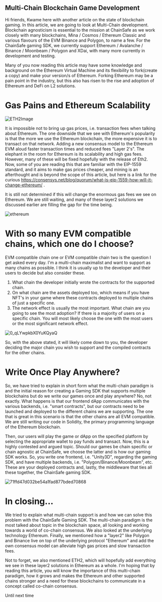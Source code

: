 ## Multi-Chain Blockchain Game Development 

Hi friends, Kwame here with another article on the state of blockchain gaming. In this article, we are going to look at Multi-Chain development. Blockchain agnosticism is essential to the mission at ChainSafe as we work closely with many blockchains, Mina / Cosmos / Ethereum Classic and various flavours of the EVM Binance and Polygon, to name a few. For the ChainSafe gaming SDK, we currently support Ethereum / Avalanche / Binance / Moonbeam / Polygon and XDai, with many more currently in development and testing. 

Many of you now reading this article may have some knowledge and background on the Ethereum Virtual Machine and its flexibility to fork(create a copy) and make your version/s of Ethereum. Forking Ethereum may be a pain point in the industry, but this also has risen to the rise and adoption of Ethereum and DeFi on L2 solutions.


# Gas Pains and Ethereum Scalability 

![ETH2Image](https://user-images.githubusercontent.com/681817/136958295-0787443c-8277-46b0-86bc-d4f6e346a3ce.jpg)

It is impossible not to bring up gas prices, i.e. transaction fees when talking about Ethereum. The one downside that we see with Ethereum's popularity is that the more we use the Ethereum blockchain, the more expensive it is to transact on that network. Adding a new consensus model to the Ethereum EVM aloud faster transaction times and reduced fees "Layer 2's". The elephant in the room for Ethereum is its scalability and high gas fees. However, many of these will be fixed hopefully with the release of Eth2.  Now, some of you are reading this that are familiar with the EIP-1559 standard, and it aims to make gas prices cheaper, and mining is an afterthought and is beyond the scope of this article, but here is a link for the curious https://consensys.net/blog/quorum/what-is-eip-1559-how-will-it-change-ethereum/  . 

It is still not determined if this will change the enormous gas fees we see on Ethereum. We are still waiting, and many of these layer2 solutions we discussed earlier are filling the gap for the time being. 

![ethereum](https://user-images.githubusercontent.com/681817/136958214-211f23eb-6978-4940-99b9-8d8912ca0e3d.jpg)



# With so many EVM compatible chains, which one do I choose?

EVM compatible chain one or EVM compatible chain two is the question I get asked every day. I'm a multi-chain maximalist and want to support as many chains as possible. I think it is usually up to the developer and their users to decide but also consider these. 

1. What chain the developer initially wrote the contracts for the supported chain.
2. On what chain are the assets deployed too, which means if you have NFT's in your game where these contracts deployed to multiple chains of just a specific one.
3. The network effect is usually the most important. What chain are you going to see the most adoption?  If there is a majority of users on a specific chain. You will most likely choose the one with the most users or the most significant network effect. 


![0_qLYwpkbX0YuKQyaQ](https://user-images.githubusercontent.com/681817/136958680-469936b2-2696-46c3-a293-d55960ac26e1.jpg)

 
So, with the above stated, it will likely come down to you, the developer deciding the major chain you wish to support and the compiled contracts for the other chains.

# Write Once Play Anywhere?

So, we have tried to explain in short form what the multi-chain paradigm is and the initial reason for creating a Gaming SDK that supports multiple blockchains but do we write our games once and play anywhere? No, not exactly. What happens is that our frontend dApp communicates with the various backends, i.e. "smart contracts", but our contracts need to be launched and deployed to the different chains we are supporting. The one that is great in this scenario is that the other chains are all EVM compatible. We are still writing our code in Solidity, the primary programming language of the Ethereum blockchain. 

Then, our users will play the game or dApp on the specified platform by selecting the appropriate wallet to pay funds and transact. Now, this is a highly contested and argued topic. Should our games be chain specific or chain agnostic at ChainSafe, we choose the latter and is how our gaming SDK works. So, you write one frontend, i.e. "Unity3D", regarding the gaming SDK, and have multiple backends, i.e. "Polygon/Binance/Moonbeam", etc. These are your deployed contracts and, lastly, the middleware that ties all these together, the ChainSafe gaming SDK.

![71ffd47d032be54a1fad877bded70868](https://user-images.githubusercontent.com/681817/136959075-63eb7264-e869-4a76-a6e9-0fd7497423cd.jpg)


# In closing...

We tried to explain what multi-chain support is and how we can solve this problem with the ChainSafe Gaming SDK. The multi-chain paradigm is the most talked about topic in the blockchain space, all looking and working towards a world of co-chain consensus. We also looked at the underlying technology Ethereum. Finally, we mentioned how a "layer2" like Polygon and Binance live on top of the underlying protocol "Ethereum" and add the own consensus model can alleviate high gas prices and slow transaction fees.  

Not to forget, we also mentioned ETH2, which will hopefully add everything we see in these layer2 solutions in Ethereum as a whole. I'm hoping that by reading this article, you will know the importance of this multi-chain paradigm, how it grows and makes the Ethereum and other supported chains stronger and a need for these blockchains to communicate in a concept called co-chain consensus.

Until next time
 

